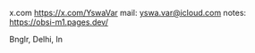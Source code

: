 x.com https://x.com/YswaVar
mail: yswa.var@icloud.com
notes: https://obsi-m1.pages.dev/

Bnglr, Delhi, In
